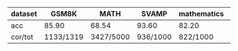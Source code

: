 |dataset|GSM8K|MATH|SVAMP|mathematics|ocw|aime24|amc23|carp_en|college_math|olympiadbench|
|--|--|--|--|--|--|--|--|--|--|--|
|acc|85.90|68.54|93.60|82.20|29.78|16.67|42.50|51.84|30.66|37.63|
|cor/tot|1133/1319|3427/5000|936/1000|822/1000|81/272|5/30|17/40|506/976|864/2818|254/675|
